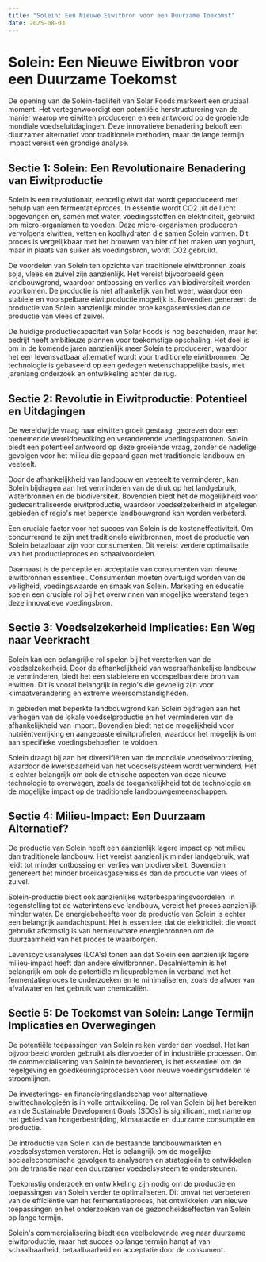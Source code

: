 ```yaml
---
title: "Solein: Een Nieuwe Eiwitbron voor een Duurzame Toekomst"
date: 2025-08-03
---
```


# Solein: Een Nieuwe Eiwitbron voor een Duurzame Toekomst

De opening van de Solein-faciliteit van Solar Foods markeert een cruciaal moment. Het vertegenwoordigt een potentiële herstructurering van de manier waarop we eiwitten produceren en een antwoord op de groeiende mondiale voedseluitdagingen. Deze innovatieve benadering belooft een duurzamer alternatief voor traditionele methoden, maar de lange termijn impact vereist een grondige analyse.

## Sectie 1: Solein: Een Revolutionaire Benadering van Eiwitproductie

Solein is een revolutionair, eencellig eiwit dat wordt geproduceerd met behulp van een fermentatieproces. In essentie wordt CO2 uit de lucht opgevangen en, samen met water, voedingsstoffen en elektriciteit, gebruikt om micro-organismen te voeden. Deze micro-organismen produceren vervolgens eiwitten, vetten en koolhydraten die samen Solein vormen. Dit proces is vergelijkbaar met het brouwen van bier of het maken van yoghurt, maar in plaats van suiker als voedingsbron, wordt CO2 gebruikt.

De voordelen van Solein ten opzichte van traditionele eiwitbronnen zoals soja, vlees en zuivel zijn aanzienlijk. Het vereist bijvoorbeeld geen landbouwgrond, waardoor ontbossing en verlies van biodiversiteit worden voorkomen. De productie is niet afhankelijk van het weer, waardoor een stabiele en voorspelbare eiwitproductie mogelijk is. Bovendien genereert de productie van Solein aanzienlijk minder broeikasgasemissies dan de productie van vlees of zuivel.

De huidige productiecapaciteit van Solar Foods is nog bescheiden, maar het bedrijf heeft ambitieuze plannen voor toekomstige opschaling. Het doel is om in de komende jaren aanzienlijk meer Solein te produceren, waardoor het een levensvatbaar alternatief wordt voor traditionele eiwitbronnen. De technologie is gebaseerd op een gedegen wetenschappelijke basis, met jarenlang onderzoek en ontwikkeling achter de rug.

## Sectie 2: Revolutie in Eiwitproductie: Potentieel en Uitdagingen

De wereldwijde vraag naar eiwitten groeit gestaag, gedreven door een toenemende wereldbevolking en veranderende voedingspatronen. Solein biedt een potentieel antwoord op deze groeiende vraag, zonder de nadelige gevolgen voor het milieu die gepaard gaan met traditionele landbouw en veeteelt.

Door de afhankelijkheid van landbouw en veeteelt te verminderen, kan Solein bijdragen aan het verminderen van de druk op het landgebruik, waterbronnen en de biodiversiteit. Bovendien biedt het de mogelijkheid voor gedecentraliseerde eiwitproductie, waardoor voedselzekerheid in afgelegen gebieden of regio's met beperkte landbouwgrond kan worden verbeterd.

Een cruciale factor voor het succes van Solein is de kosteneffectiviteit. Om concurrerend te zijn met traditionele eiwitbronnen, moet de productie van Solein betaalbaar zijn voor consumenten. Dit vereist verdere optimalisatie van het productieproces en schaalvoordelen.

Daarnaast is de perceptie en acceptatie van consumenten van nieuwe eiwitbronnen essentieel. Consumenten moeten overtuigd worden van de veiligheid, voedingswaarde en smaak van Solein. Marketing en educatie spelen een cruciale rol bij het overwinnen van mogelijke weerstand tegen deze innovatieve voedingsbron.

## Sectie 3: Voedselzekerheid Implicaties: Een Weg naar Veerkracht

Solein kan een belangrijke rol spelen bij het versterken van de voedselzekerheid. Door de afhankelijkheid van weersafhankelijke landbouw te verminderen, biedt het een stabielere en voorspelbaardere bron van eiwitten. Dit is vooral belangrijk in regio's die gevoelig zijn voor klimaatverandering en extreme weersomstandigheden.

In gebieden met beperkte landbouwgrond kan Solein bijdragen aan het verhogen van de lokale voedselproductie en het verminderen van de afhankelijkheid van import. Bovendien biedt het de mogelijkheid voor nutriëntverrijking en aangepaste eiwitprofielen, waardoor het mogelijk is om aan specifieke voedingsbehoeften te voldoen.

Solein draagt bij aan het diversifiëren van de mondiale voedselvoorziening, waardoor de kwetsbaarheid van het voedselsysteem wordt verminderd. Het is echter belangrijk om ook de ethische aspecten van deze nieuwe technologie te overwegen, zoals de toegankelijkheid tot de technologie en de mogelijke impact op de traditionele landbouwgemeenschappen.

## Sectie 4: Milieu-Impact: Een Duurzaam Alternatief?

De productie van Solein heeft een aanzienlijk lagere impact op het milieu dan traditionele landbouw. Het vereist aanzienlijk minder landgebruik, wat leidt tot minder ontbossing en verlies van biodiversiteit. Bovendien genereert het minder broeikasgasemissies dan de productie van vlees of zuivel.

Solein-productie biedt ook aanzienlijke waterbesparingsvoordelen. In tegenstelling tot de waterintensieve landbouw, vereist het proces aanzienlijk minder water. De energiebehoefte voor de productie van Solein is echter een belangrijk aandachtspunt. Het is essentieel dat de elektriciteit die wordt gebruikt afkomstig is van hernieuwbare energiebronnen om de duurzaamheid van het proces te waarborgen.

Levenscyclusanalyses (LCA's) tonen aan dat Solein een aanzienlijk lagere milieu-impact heeft dan andere eiwitbronnen. Desalniettemin is het belangrijk om ook de potentiële milieuproblemen in verband met het fermentatieproces te onderzoeken en te minimaliseren, zoals de afvoer van afvalwater en het gebruik van chemicaliën.

## Sectie 5: De Toekomst van Solein: Lange Termijn Implicaties en Overwegingen

De potentiële toepassingen van Solein reiken verder dan voedsel. Het kan bijvoorbeeld worden gebruikt als diervoeder of in industriële processen. Om de commercialisering van Solein te bevorderen, is het essentieel om de regelgeving en goedkeuringsprocessen voor nieuwe voedingsmiddelen te stroomlijnen.

De investerings- en financieringslandschap voor alternatieve eiwittechnologieën is in volle ontwikkeling. De rol van Solein bij het bereiken van de Sustainable Development Goals (SDGs) is significant, met name op het gebied van hongerbestrijding, klimaatactie en duurzame consumptie en productie.

De introductie van Solein kan de bestaande landbouwmarkten en voedselsystemen verstoren. Het is belangrijk om de mogelijke sociaaleconomische gevolgen te analyseren en strategieën te ontwikkelen om de transitie naar een duurzamer voedselsysteem te ondersteunen.

Toekomstig onderzoek en ontwikkeling zijn nodig om de productie en toepassingen van Solein verder te optimaliseren. Dit omvat het verbeteren van de efficiëntie van het fermentatieproces, het ontwikkelen van nieuwe toepassingen en het onderzoeken van de gezondheidseffecten van Solein op lange termijn.

Solein's commercialisering biedt een veelbelovende weg naar duurzame eiwitproductie, maar het succes op lange termijn hangt af van schaalbaarheid, betaalbaarheid en acceptatie door de consument.